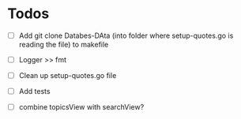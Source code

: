 # Todos

- [ ] Add git clone Databes-DAta (into folder where setup-quotes.go is reading the file) to makefile
- [ ] Logger >> fmt
- [ ] Clean up setup-quotes.go file
- [ ] Add tests
- [ ] combine topicsView with searchView?

